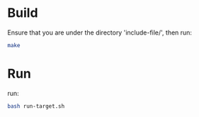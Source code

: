 # Build
Ensure that you are under the directory 'include-file/', then run:
```bash
make
```
# Run
run:
```bash
bash run-target.sh
```